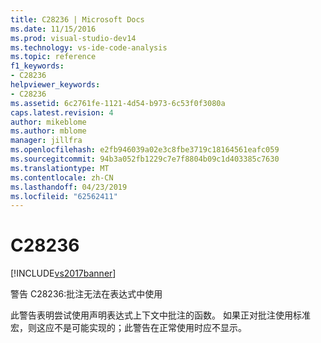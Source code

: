 ```yaml
---
title: C28236 | Microsoft Docs
ms.date: 11/15/2016
ms.prod: visual-studio-dev14
ms.technology: vs-ide-code-analysis
ms.topic: reference
f1_keywords:
- C28236
helpviewer_keywords:
- C28236
ms.assetid: 6c2761fe-1121-4d54-b973-6c53f0f3080a
caps.latest.revision: 4
author: mikeblome
ms.author: mblome
manager: jillfra
ms.openlocfilehash: e2fb946039a02e3c8fbe3719c18164561eafc059
ms.sourcegitcommit: 94b3a052fb1229c7e7f8804b09c1d403385c7630
ms.translationtype: MT
ms.contentlocale: zh-CN
ms.lasthandoff: 04/23/2019
ms.locfileid: "62562411"
---
```

# <a name="c28236"></a>C28236
[!INCLUDE[vs2017banner](../includes/vs2017banner.md)]

警告 C28236:批注无法在表达式中使用  
  
 此警告表明尝试使用声明表达式上下文中批注的函数。 如果正对批注使用标准宏，则这应不是可能实现的；此警告在正常使用时应不显示。
